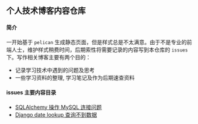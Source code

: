 个人技术博客内容仓库
-----------------
#### 简介
一开始基于 `pelican` 生成静态页面，但是样式总是不太满意。由于不是专业的前端人士，维护样式稍费时间，后期索性将需要记录的内容写到本仓库的 `issues` 下。写作相关博客主要有两个目的：

- 记录学习技术中遇到的问题及思考
- 一些学习资料的整理, 学习笔记及作为后期速查资料

#### issues 主要内容目录
- [SQLAlchemy 操作 MySQL 连接问题](https://github.com/boyaziqi/CatsAction/issues/3)
- [Django date lookup 查询不到数据](https://github.com/boyaziqi/CatsAction/issues/9)
